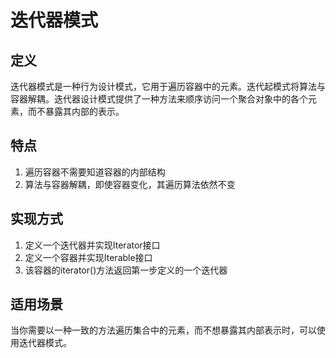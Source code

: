 # 迭代器模式
## 定义
迭代器模式是一种行为设计模式，它用于遍历容器中的元素。迭代起模式将算法与容器解耦。迭代器设计模式提供了一种方法来顺序访问一个聚合对象中的各个元素，而不暴露其内部的表示。
## 特点
1. 遍历容器不需要知道容器的内部结构
2. 算法与容器解耦，即使容器变化，其遍历算法依然不变
## 实现方式
1. 定义一个迭代器并实现Iterator接口
2. 定义一个容器并实现Iterable接口
3. 该容器的iterator()方法返回第一步定义的一个迭代器
## 适用场景
当你需要以一种一致的方法遍历集合中的元素，而不想暴露其内部表示时，可以使用迭代器模式。
